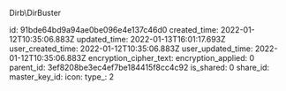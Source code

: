 Dirb\DirBuster

id: 91bde64bd9a94ae0be096e4e137c46d0
created_time: 2022-01-12T10:35:06.883Z
updated_time: 2022-01-13T16:01:17.693Z
user_created_time: 2022-01-12T10:35:06.883Z
user_updated_time: 2022-01-12T10:35:06.883Z
encryption_cipher_text: 
encryption_applied: 0
parent_id: 3ef8208be3ec4ef7be184415f8cc4c92
is_shared: 0
share_id: 
master_key_id: 
icon: 
type_: 2